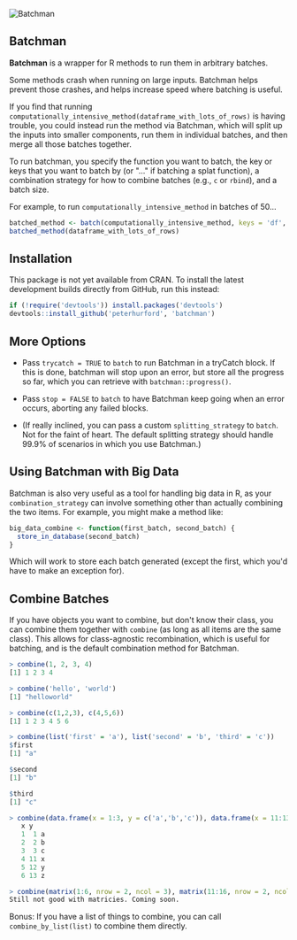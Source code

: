![Batchman](http://i.imgur.com/63jNVwY.png)

## Batchman
**Batchman** is a wrapper for R methods to run them in arbitrary batches.

Some methods crash when running on large inputs.  Batchman helps prevent those crashes, and helps increase speed where batching is useful.

If you find that running `computationally_intensive_method(dataframe_with_lots_of_rows)` is having trouble, you could instead run the method via Batchman, which will split up the inputs into smaller components, run them in individual batches, and then merge all those batches together.

To run batchman, you specify the function you want to batch, the key or keys that you want to batch by (or "..." if batching a splat function), a combination strategy for how to combine batches (e.g., `c` or `rbind`), and a batch size.

For example, to run `computationally_intensive_method` in batches of 50...

```R
batched_method <- batch(computationally_intensive_method, keys = 'df', combination_strategy = rbind, size = 50)
batched_method(dataframe_with_lots_of_rows)
```


## Installation

This package is not yet available from CRAN. To install the latest development builds directly from GitHub, run this instead:

```R
if (!require('devtools')) install.packages('devtools')
devtools::install_github('peterhurford', 'batchman')
```


## More Options

* Pass `trycatch = TRUE` to `batch` to run Batchman in a tryCatch block.  If this is done, batchman will stop upon an error, but store all the progress so far, which you can retrieve with `batchman::progress()`.

* Pass `stop = FALSE` to `batch` to have Batchman keep going when an error occurs, aborting any failed blocks.

* (If really inclined, you can pass a custom `splitting_strategy` to `batch`.  Not for the faint of heart.  The default splitting strategy should handle 99.9% of scenarios in which you use Batchman.)


## Using Batchman with Big Data

Batchman is also very useful as a tool for handling big data in R, as your `combination_strategy` can involve something other than actually combining the two items.  For example, you might make a method like:

```R
big_data_combine <- function(first_batch, second_batch) {
  store_in_database(second_batch)  
}
```

Which will work to store each batch generated (except the first, which you'd have to make an exception for).


## Combine Batches

If you have objects you want to combine, but don't know their class, you can combine them together with `combine` (as long as all items are the same class).  This allows for class-agnostic recombination, which is useful for batching, and is the default combination method for Batchman.

```R
> combine(1, 2, 3, 4)
[1] 1 2 3 4

> combine('hello', 'world')
[1] "helloworld"

> combine(c(1,2,3), c(4,5,6))
[1] 1 2 3 4 5 6

> combine(list('first' = 'a'), list('second' = 'b', 'third' = 'c'))
$first
[1] "a"

$second
[1] "b"

$third
[1] "c"

> combine(data.frame(x = 1:3, y = c('a','b','c')), data.frame(x = 11:13, y = c('x','y','z')))
   x y
   1  1 a
   2  2 b
   3  3 c
   4 11 x
   5 12 y
   6 13 z

> combine(matrix(1:6, nrow = 2, ncol = 3), matrix(11:16, nrow = 2, ncol = 3))
Still not good with matricies. Coming soon.
```

Bonus: If you have a list of things to combine, you can call `combine_by_list(list)` to combine them directly.
